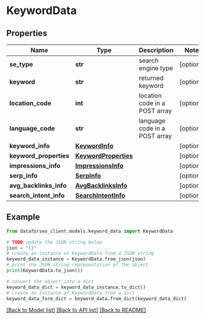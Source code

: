 # KeywordData


## Properties

Name | Type | Description | Notes
------------ | ------------- | ------------- | -------------
**se_type** | **str** | search engine type | [optional] 
**keyword** | **str** | returned keyword | [optional] 
**location_code** | **int** | location code in a POST array | [optional] 
**language_code** | **str** | language code in a POST array | [optional] 
**keyword_info** | [**KeywordInfo**](KeywordInfo.md) |  | [optional] 
**keyword_properties** | [**KeywordProperties**](KeywordProperties.md) |  | [optional] 
**impressions_info** | [**ImpressionsInfo**](ImpressionsInfo.md) |  | [optional] 
**serp_info** | [**SerpInfo**](SerpInfo.md) |  | [optional] 
**avg_backlinks_info** | [**AvgBacklinksInfo**](AvgBacklinksInfo.md) |  | [optional] 
**search_intent_info** | [**SearchIntentInfo**](SearchIntentInfo.md) |  | [optional] 

## Example

```python
from dataforseo_client.models.keyword_data import KeywordData

# TODO update the JSON string below
json = "{}"
# create an instance of KeywordData from a JSON string
keyword_data_instance = KeywordData.from_json(json)
# print the JSON string representation of the object
print(KeywordData.to_json())

# convert the object into a dict
keyword_data_dict = keyword_data_instance.to_dict()
# create an instance of KeywordData from a dict
keyword_data_form_dict = keyword_data.from_dict(keyword_data_dict)
```
[[Back to Model list]](../README.md#documentation-for-models) [[Back to API list]](../README.md#documentation-for-api-endpoints) [[Back to README]](../README.md)


